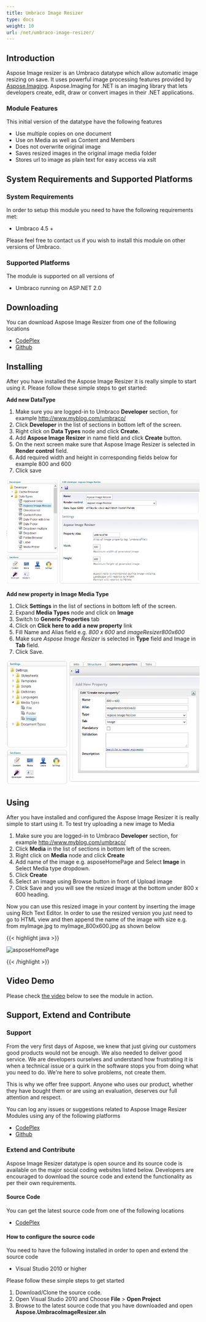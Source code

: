 ```yaml
---
title: Umbraco Image Resizer
type: docs
weight: 10
url: /net/umbraco-image-resizer/
---
```


## **Introduction**
Aspose Image resizer is an Umbraco datatype which allow automatic image resizing on save. It uses powerful image processing features provided by [Aspose.Imaging](http://www.aspose.com/.net/imaging-component.aspx). Aspose.Imaging for .NET is an imaging library that lets developers create, edit, draw or convert images in their .NET applications.
### **Module Features**
This initial version of the datatype have the following features

- Use multiple copies on one document
- Use on Media as well as Content and Members
- Does not overwrite original image
- Saves resized images in the original image media folder
- Stores url to image as plain text for easy access via xslt
## **System Requirements and Supported Platforms**
### **System Requirements**
In order to setup this module you need to have the following requirements met:

- Umbraco 4.5 +

Please feel free to contact us if you wish to install this module on other versions of Umbraco.
### **Supported Platforms**
The module is supported on all versions of

- Umbraco running on ASP.NET 2.0
## **Downloading**
You can download Aspose Image Resizer from one of the following locations

- [CodePlex ](https://asposeumbraco.codeplex.com/releases/view/616640)
- [Github ](https://github.com/asposeimaging/Aspose.Imaging-for-.NET/releases)
## **Installing**
After you have installed the Aspose Image Resizer it is really simple to start using it. Please follow these simple steps to get started:

**Add new DataType**

1. Make sure you are logged-in to Umbraco **Developer** section, for example <http://www.myblog.com/umbraco/>
1. Click **Developer** in the list of sections in bottom left of the screen.
1. Right click on **Data Types** node and click **Create.**
1. Add **Aspose Image Resizer** in name field and click **Create** button.
1. On the next screen make sure that Aspose Image Resizer is selected in **Render control** field.
1. Add required width and height in corresponding fields below for example 800 and 600
1. Click save

![todo:image_alt_text](umbraco-image-resizer_1.png)


**Add new property in Image Media Type**

1. Click **Settings** in the list of sections in bottom left of the screen.
1. Expand **Media Types** node and click on **Image**
1. Switch to **Generic Properties** tab
1. Click on **Click here to add a new property** link
1. Fill Name and Alias field e.g. *800 x 600* and *imageResizer800x600*
1. Make sure *Aspose Image Resizer* is selected in **Type** field and Image in **Tab** field.
1. Click Save.

![todo:image_alt_text](umbraco-image-resizer_2.png)
## **Using**
After you have installed and configured the Aspose Image Resizer it is really simple to start using it. To test try uploading a new image to Media

1. Make sure you are logged-in to Umbraco **Developer** section, for example <http://www.myblog.com/umbraco/>
1. Click **Media** in the list of sections in bottom left of the screen.
1. Right click on **Media** node and click **Create**
1. Add name of the image e.g. asposeHomePage and Select **Image** in Select Media type dropdown.
1. Click **Create**
1. Select an image using Browse button in front of Upload image
1. Click Save and you will see the resized image at the bottom under 800 x 600 heading.

Now you can use this resized image in your content by inserting the image using Rich Text Editor. In order to use the resized version you just need to go to HTML view and then append the name of the image with size e.g. from myImage.jpg to myImage_800x600.jpg as shown below

{{< highlight java >}}

 <img src="/media/82/sample image_800x600.png" alt="asposeHomePage" title="asposeHomePage" rel="1366,768" />

{{< /highlight >}}
## **Video Demo**
Please check [the video](https://www.youtube.com/watch?v=LJTXPbf9xLI) below to see the module in action.
## **Support, Extend and Contribute**
### **Support**
From the very first days of Aspose, we knew that just giving our customers good products would not be enough. We also needed to deliver good service. We are developers ourselves and understand how frustrating it is when a technical issue or a quirk in the software stops you from doing what you need to do. We're here to solve problems, not create them.

This is why we offer free support. Anyone who uses our product, whether they have bought them or are using an evaluation, deserves our full attention and respect.

You can log any issues or suggestions related to Aspose Image Resizer Modules using any of the following platforms

- [CodePlex ](https://asposeumbraco.codeplex.com/workitem/list/basic)
- [Github ](https://github.com/asposeimaging/Aspose.Imaging-for-.NET/issues)
### **Extend and Contribute**
Aspose Image Resizer datatype is open source and its source code is available on the major social coding websites listed below. Developers are encouraged to download the source code and extend the functionality as per their own requirements.
#### **Source Code**
You can get the latest source code from one of the following locations

- [CodePlex ](https://asposeumbraco.codeplex.com/SourceControl/latest)
#### **How to configure the source code**
You need to have the following installed in order to open and extend the source code

- Visual Studio 2010 or higher

Please follow these simple steps to get started

1. Download/Clone the source code.
1. Open Visual Studio 2010 and Choose **File** > **Open Project**
1. Browse to the latest source code that you have downloaded and open **Aspose.UmbracoImageResizer.sln**
